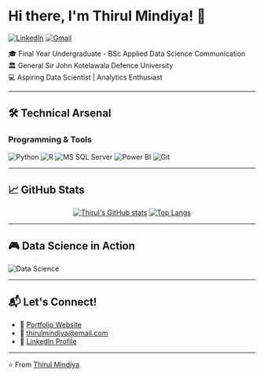# Hi there, I'm Thirul Mindiya! 👋

[![LinkedIn](https://img.shields.io/badge/LinkedIn-0077B5?style=for-the-badge&logo=linkedin&logoColor=white)](https://www.linkedin.com/in/thirul-mindiya-798045254?utm_source=share&utm_campaign=share_via&utm_content=profile&utm_medium=android_app)
[![Gmail](https://img.shields.io/badge/Gmail-D14836?style=for-the-badge&logo=gmail&logoColor=white)](thirulmindiya@gmail.com)

🎓 Final Year Undergraduate - BSc Applied Data Science Communication  
🏛️ General Sir John Kotelawala Defence University  
💻 Aspiring Data Scientist | Analytics Enthusiast

---

## 🛠️ Technical Arsenal

### Programming & Tools
![Python](https://img.shields.io/badge/Python-3776AB?style=for-the-badge&logo=python&logoColor=white)
![R](https://img.shields.io/badge/R-276DC3?style=for-the-badge&logo=r&logoColor=white)
![MS SQL Server](https://img.shields.io/badge/Microsoft_SQL_Server-CC2927?style=for-the-badge&logo=microsoft-sql-server&logoColor=white)
![Power BI](https://img.shields.io/badge/PowerBI-F2C811?style=for-the-badge&logo=Power%20BI&logoColor=white)
![Git](https://img.shields.io/badge/Git-F05032?style=for-the-badge&logo=git&logoColor=white)

---

## 📈 GitHub Stats

<div align="center">
  
[![Thirul's GitHub stats](https://github-readme-stats.vercel.app/api?username=YourGitHubUsername&show_icons=true&theme=radical)](https://github.com/YourGitHubUsername/github-readme-stats)
[![Top Langs](https://github-readme-stats.vercel.app/api/top-langs/?username=YourGitHubUsername&layout=compact&theme=radical)](https://github.com/YourGitHubUsername/github-readme-stats)

</div>

---

## 🎮 Data Science in Action

![Data Science](https://media.licdn.com/dms/image/v2/D4D12AQFOan67rg3q8Q/article-cover_image-shrink_720_1280/article-cover_image-shrink_720_1280/0/1693761336583?e=2147483647&v=beta&t=xC6-mOhY1QCEddyWgWdcnZ_BiHz5IaSOSVU6Op3PIQ0) <!-- Replace with your own gif -->


---

## 📬 Let's Connect!

- 🔗 [Portfolio Website](https://yourportfolio.com)
- 📧 thirulmindiya@email.com
- 💼 [LinkedIn Profile](https://www.linkedin.com/in/thirul-mindiya-798045254?utm_source=share&utm_campaign=share_via&utm_content=profile&utm_medium=android_app)

---

⭐ From [Thirul Mindiya](https://github.com/TM-CEO/TM-CEO)
